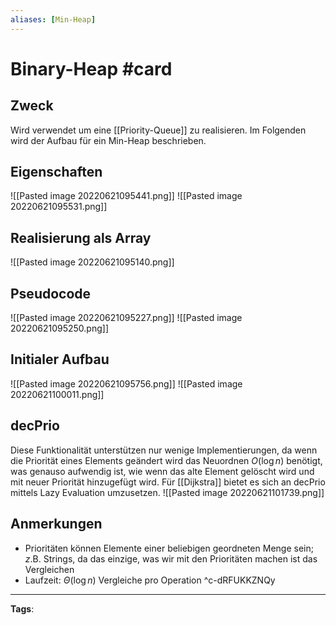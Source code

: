 ```yaml
---
aliases: [Min-Heap]
---
```


# Binary-Heap #card
## Zweck
Wird verwendet um eine [[Priority-Queue]] zu realisieren. Im Folgenden wird der Aufbau für ein Min-Heap beschrieben.
## Eigenschaften
![[Pasted image 20220621095441.png]]
![[Pasted image 20220621095531.png]]
## Realisierung als Array
![[Pasted image 20220621095140.png]]
## Pseudocode
![[Pasted image 20220621095227.png]]
![[Pasted image 20220621095250.png]]
## Initialer Aufbau
![[Pasted image 20220621095756.png]]
![[Pasted image 20220621100011.png]]
## decPrio
Diese Funktionalität unterstützen nur wenige Implementierungen, da wenn die Priorität eines Elements geändert wird das Neuordnen $O(\log n)$ benötigt, was genauso aufwendig ist, wie wenn das alte Element gelöscht wird und mit neuer Priorität hinzugefügt wird.
Für [[Dijkstra]] bietet es sich an decPrio mittels Lazy Evaluation umzusetzen.
![[Pasted image 20220621101739.png]]
## Anmerkungen 
- Prioritäten können Elemente einer beliebigen geordneten Menge sein; $z$.B. Strings, da das einzige, was wir mit den Prioritäten machen ist das Vergleichen
- Laufzeit: $\Theta(\log n)$ Vergleiche pro Operation
^c-dRFUKKZNQy
---
**Tags**: 